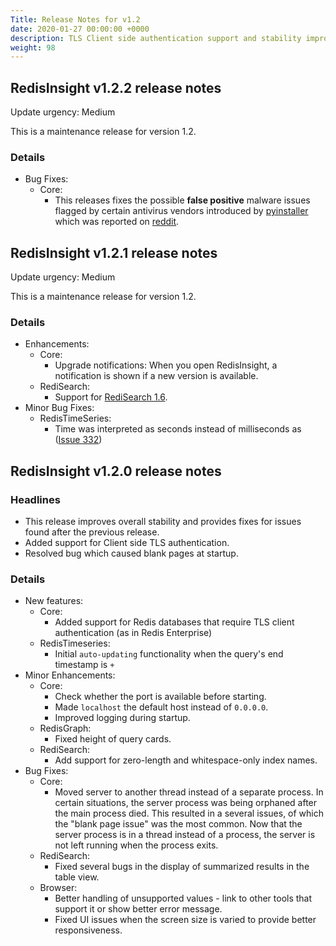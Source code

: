 ```yaml
---
Title: Release Notes for v1.2
date: 2020-01-27 00:00:00 +0000
description: TLS Client side authentication support and stability improvements
weight: 98
---
```

## RedisInsight v1.2.2 release notes

Update urgency: Medium

This is a maintenance release for version 1.2.

### Details

- Bug Fixes:
   - Core:
      - This releases fixes the possible __false positive__ malware issues flagged by certain antivirus vendors introduced by [pyinstaller](https://github.com/pyinstaller/pyinstaller/issues/4633) which was reported on [reddit](https://www.reddit.com/r/redis/comments/f1qapz/redisinsight_cotains_malware/).

## RedisInsight v1.2.1 release notes

Update urgency: Medium

This is a maintenance release for version 1.2.

### Details

- Enhancements:
   - Core:
      - Upgrade notifications: When you open RedisInsight, a notification is shown if a new version is available.
   - RediSearch:
      - Support for [RediSearch 1.6](https://github.com/RediSearch/RediSearch/releases/tag/v1.6.7).
- Minor Bug Fixes:
   - RedisTimeSeries:
      - Time was interpreted as seconds instead of milliseconds as ([Issue 332](https://github.com/RedisTimeSeries/RedisTimeSeries/issues/332))

## RedisInsight v1.2.0 release notes

### Headlines

- This release improves overall stability and provides fixes for issues found after the previous release.
- Added support for Client side TLS authentication.
- Resolved bug which caused blank pages at startup.

### Details

- New features:
    - Core:
        - Added support for Redis databases that require TLS client authentication (as in Redis Enterprise)
    - RedisTimeseries:
        - Initial `auto-updating` functionality when the query's end timestamp is `+`
- Minor Enhancements:
    - Core:
        - Check whether the port is available before starting.
        - Made `localhost` the default host instead of `0.0.0.0`.
        - Improved logging during startup.
    - RedisGraph:
        - Fixed height of query cards.
    - RediSearch:
        - Add support for zero-length and whitespace-only index names.
- Bug Fixes:
    - Core:
        - Moved server to another thread instead of a separate process.
        In certain situations, the server process was being orphaned after the main process died. This resulted in a several issues, of which the "blank page issue" was the most common. Now that the server process is in a thread instead of a process, the server is not left running when the process exits.
    - RediSearch:
        - Fixed several bugs in the display of summarized results in the table view.
    - Browser:
        - Better handling of unsupported values - link to other tools that support it or show better error message.
        - Fixed UI issues when the screen size is varied to provide better responsiveness.
